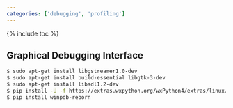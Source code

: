 ```yaml
---
categories: ['debugging', 'profiling']
---
```


{% include toc %}

## Graphical Debugging Interface
``` bash
$ sudo apt-get install libgstreamer1.0-dev
$ sudo apt-get install build-essential libgtk-3-dev
$ sudo apt-get install libsdl1.2-dev
$ pip install -U -f https://extras.wxpython.org/wxPython4/extras/linux/gtk3/ubuntu-16.04     wxPython
$ pip install winpdb-reborn

```

